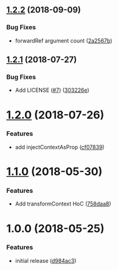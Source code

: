 <a name="1.2.2"></a>
## [1.2.2](https://github.com/4Catalyzer/react-context-toolbox/compare/v1.2.1...v1.2.2) (2018-09-09)


### Bug Fixes

* forwardRef argument count ([2a2567b](https://github.com/4Catalyzer/react-context-toolbox/commit/2a2567b))

<a name="1.2.1"></a>
## [1.2.1](https://github.com/4Catalyzer/react-context-toolbox/compare/v1.2.0...v1.2.1) (2018-07-27)


### Bug Fixes

* Add LICENSE ([#7](https://github.com/4Catalyzer/react-context-toolbox/issues/7)) ([303226e](https://github.com/4Catalyzer/react-context-toolbox/commit/303226e))

<a name="1.2.0"></a>
# [1.2.0](https://github.com/4Catalyzer/react-context-toolbox/compare/v1.1.0...v1.2.0) (2018-07-26)


### Features

* add injectContextAsProp ([cf07839](https://github.com/4Catalyzer/react-context-toolbox/commit/cf07839))

<a name="1.1.0"></a>
# [1.1.0](https://github.com/4Catalyzer/react-context-toolbox/compare/v1.0.0...v1.1.0) (2018-05-30)


### Features

* Add transformContext HoC ([758daa8](https://github.com/4Catalyzer/react-context-toolbox/commit/758daa8))

<a name="1.0.0"></a>
# 1.0.0 (2018-05-25)


### Features

* initial release ([d984ac3](https://github.com/4Catalyzer/context/commit/d984ac3))

